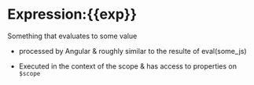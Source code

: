 # Expression:{{exp}}
Something that evaluates to some value

* processed by Angular & roughly similar to the resulte of eval(some_js)

* Executed in the context of the scope & has access to properties on `$scope`